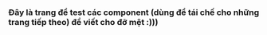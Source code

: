 ### Đây là trang để test các component (dùng để tái chế cho những trang tiếp theo) để viết cho đỡ mệt :)))